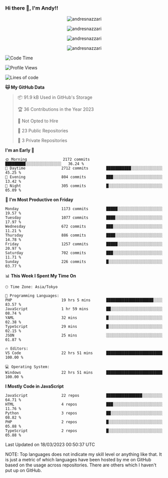 ### Hi there 👋, I'm Andy!!

<p align="center" >
  <img src="https://github-profile-trophy.vercel.app/?username=AndresNazzari&theme=dracula&column=-1" alt="andresnazzari"/>
</p>

<p align="center">
  <img  src="https://github-readme-stats.vercel.app/api?username=AndresNazzari&count_private=true&show_icons=true&theme=dracula" alt="andresnazzari"/>
</p>
<p align="center">
  <img  src="https://github-readme-stats.vercel.app/api/top-langs/?username=AndresNazzari&layout=compact" alt="andresnazzari"/>
</p>
<p align="center" >
  <img src="https://github-readme-stats.vercel.app/api/wakatime?username=AndresNazzari" alt="andresnazzari"/>
</p>

<!--START_SECTION:waka-->
![Code Time](http://img.shields.io/badge/Code%20Time-365%20hrs%203%20mins-blue)

![Profile Views](http://img.shields.io/badge/Profile%20Views-2-blue)

![Lines of code](https://img.shields.io/badge/From%20Hello%20World%20I%27ve%20Written-6.0%20million%20lines%20of%20code-blue)

**🐱 My GitHub Data** 

> 📦 91.9 kB Used in GitHub's Storage 
 > 
> 🏆 36 Contributions in the Year 2023
 > 
> 🚫 Not Opted to Hire
 > 
> 📜 23 Public Repositories 
 > 
> 🔑 3 Private Repositories 
 > 
**I'm an Early 🐤** 

```text
🌞 Morning                2172 commits        █████████░░░░░░░░░░░░░░░░   36.24 % 
🌆 Daytime                2712 commits        ███████████░░░░░░░░░░░░░░   45.25 % 
🌃 Evening                804 commits         ███░░░░░░░░░░░░░░░░░░░░░░   13.42 % 
🌙 Night                  305 commits         █░░░░░░░░░░░░░░░░░░░░░░░░   05.09 % 
```
📅 **I'm Most Productive on Friday** 

```text
Monday                   1173 commits        █████░░░░░░░░░░░░░░░░░░░░   19.57 % 
Tuesday                  1077 commits        ████░░░░░░░░░░░░░░░░░░░░░   17.97 % 
Wednesday                672 commits         ███░░░░░░░░░░░░░░░░░░░░░░   11.21 % 
Thursday                 886 commits         ████░░░░░░░░░░░░░░░░░░░░░   14.78 % 
Friday                   1257 commits        █████░░░░░░░░░░░░░░░░░░░░   20.97 % 
Saturday                 702 commits         ███░░░░░░░░░░░░░░░░░░░░░░   11.71 % 
Sunday                   226 commits         █░░░░░░░░░░░░░░░░░░░░░░░░   03.77 % 
```


📊 **This Week I Spent My Time On** 

```text
🕑︎ Time Zone: Asia/Tokyo

💬 Programming Languages: 
PHP                      19 hrs 5 mins       █████████████████████░░░░   83.57 % 
JavaScript               1 hr 59 mins        ██░░░░░░░░░░░░░░░░░░░░░░░   08.74 % 
YAML                     32 mins             █░░░░░░░░░░░░░░░░░░░░░░░░   02.38 % 
TypeScript               29 mins             █░░░░░░░░░░░░░░░░░░░░░░░░   02.15 % 
JSON                     25 mins             ░░░░░░░░░░░░░░░░░░░░░░░░░   01.87 % 

🔥 Editors: 
VS Code                  22 hrs 51 mins      █████████████████████████   100.00 % 

💻 Operating System: 
Windows                  22 hrs 51 mins      █████████████████████████   100.00 % 
```

**I Mostly Code in JavaScript** 

```text
JavaScript               22 repos            ████████████████░░░░░░░░░   64.71 % 
HTML                     4 repos             ███░░░░░░░░░░░░░░░░░░░░░░   11.76 % 
Python                   3 repos             ██░░░░░░░░░░░░░░░░░░░░░░░   08.82 % 
PHP                      2 repos             █░░░░░░░░░░░░░░░░░░░░░░░░   05.88 % 
TypeScript               2 repos             █░░░░░░░░░░░░░░░░░░░░░░░░   05.88 % 
```




 Last Updated on 18/03/2023 00:50:37 UTC
<!--END_SECTION:waka-->

NOTE: Top languages does not indicate my skill level or anything like that. It is just a metric of which languages have been hosted by me on GitHub based on the usage across repositories. There are others which I haven't put up on GitHub.

<!-- Here are some ideas to get you started:

-   🔭 I’m currently working on ...
-   🌱 I’m currently learning ...
-   👯 I’m looking to collaborate on ...
-   🤔 I’m looking for help with ...
-   💬 Ask me about ...
-   📫 How to reach me: ...
-   😄 Pronouns: ...
-   ⚡ Fun fact: ... -->
